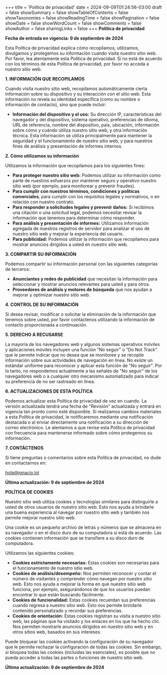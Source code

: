 +++
title = 'Política de privacidad'
date = 2024-09-09T01:24:56-03:00
draft = false
showSummary = false
showTableOfContents = false
showTaxonomies = false
showReadingTime = false
showPagination = false
showDate = false
showWordCount = false
showComments = false
showAuthor = false
sharingLinks = false
+++
**Política de privacidad**

**Fecha de entrada en vigencia: 9 de septiembre de 2024**

Esta Política de privacidad explica cómo recopilamos, utilizamos, divulgamos y protegemos su información cuando visita nuestro sitio web. Por favor, lea atentamente esta Política de privacidad. Si no está de acuerdo con los términos de esta Política de privacidad, por favor no acceda a nuestro sitio web.

**1. INFORMACIÓN QUE RECOPILAMOS**

Cuando visita nuestro sitio web, recopilamos automáticamente cierta información sobre su dispositivo y su interacción con el sitio web. Esta información no revela su identidad específica (como su nombre o información de contacto), sino que puede incluir:

- **Información del dispositivo y el uso:** Su dirección IP, características del navegador y del dispositivo, sistema operativo, preferencias de idioma, URL de referencia, nombre del dispositivo, país, ubicación, información sobre cómo y cuándo utiliza nuestro sitio web, y otra información técnica. Esta información se utiliza principalmente para mantener la seguridad y el funcionamiento de nuestro sitio web, y para nuestros fines de análisis y presentación de informes internos.

**2. Cómo utilizamos su información**

Utilizamos la información que recopilamos para los siguientes fines:

- **Para proteger nuestro sitio web:** Podemos utilizar su información como parte de nuestros esfuerzos por mantener seguro y operativo nuestro sitio web (por ejemplo, para monitorear y prevenir fraudes).
- **Para cumplir con nuestros términos, condiciones y políticas comerciales**, para cumplir con los requisitos legales y normativos, o en relación con nuestro contrato.
- **Para responder a solicitudes legales y prevenir daños:** Si recibimos una citación o una solicitud legal, podemos necesitar revisar la información que tenemos para determinar cómo responder.
- **Para análisis y presentación de informes:** Utilizamos información agregada de nuestros registros de servidor para analizar el uso de nuestro sitio web y mejorar la experiencia del usuario.
- **Para publicidad:** Podemos utilizar la información que recopilamos para mostrar anuncios dirigidos a usted en nuestro sitio web.

**3. COMPARTIR SU INFORMACIÓN**

Podemos compartir su información personal con las siguientes categorías de terceros:

- **Anunciantes y redes de publicidad** que necesitan la información para seleccionar y mostrar anuncios relevantes para usted y para otros.
- **Proveedores de análisis y motores de búsqueda** que nos ayudan a mejorar y optimizar nuestro sitio web.

**4. CONTROL DE SU INFORMACIÓN**

Si desea revisar, modificar o solicitar la eliminación de la información que tenemos sobre usted, por favor contáctenos utilizando la información de contacto proporcionada a continuación.

**5. DERECHO A RECUSARSE**

La mayoría de los navegadores web y algunos sistemas operativos móviles y aplicaciones móviles incluyen una función "No seguir" o "Do Not Track" que le permite indicar que no desea que se monitoree y se recopile información sobre sus actividades de navegación en línea. No existe un estándar uniforme para reconocer y aplicar esta función de "No seguir". Por lo tanto, no respondemos actualmente a las señales de "No seguir" de los navegadores web o a cualquier otro mecanismo automatizado para indicar su preferencia de no ser rastreado en línea.

**6. ACTUALIZACIONES DE ESTA POLÍTICA**

Podemos actualizar esta Política de privacidad de vez en cuando. La versión actualizada tendrá una fecha de "Revisión" actualizada y entrará en vigencia tan pronto como esté disponible. Si realizamos cambios materiales a esta Política de privacidad, le notificaremos mediante una notificación destacada o al enviar directamente una notificación a su dirección de correo electrónico. Le alentamos a que revise esta Política de privacidad con frecuencia para mantenerse informado sobre cómo protegemos su información.

**7. CONTÁCTENOS**

Si tiene preguntas o comentarios sobre esta Política de privacidad, no dude en contactarnos en:

hola@ignacio.lol

**Última actualización: 9 de septiembre de 2024**

**POLÍTICA DE COOKIES**

Nuestro sitio web utiliza cookies y tecnologías similares para distinguirle a usted de otros usuarios de nuestro sitio web. Esto nos ayuda a brindarle una buena experiencia al navegar por nuestro sitio web y también nos permite mejorar nuestro sitio web.

Una cookie es un pequeño archivo de letras y números que se almacena en su navegador o en el disco duro de su computadora si está de acuerdo. Las cookies contienen información que se transfiere a su disco duro de computadora.

Utilizamos las siguientes cookies:

- **Cookies estrictamente necesarias:** Estas cookies son necesarias para el funcionamiento de nuestro sitio web.
- **Cookies de análisis/desempeño:** Nos permiten reconocer y contar el número de visitantes y comprender cómo navegan por nuestro sitio web. Esto nos ayuda a mejorar la forma en que nuestro sitio web funciona, por ejemplo, asegurándonos de que los usuarios puedan encontrar lo que están buscando fácilmente.
- **Cookies de funcionalidad:** Estas cookies recuerdan sus preferencias cuando regresa a nuestro sitio web. Esto nos permite brindarle contenido personalizado y recordar sus preferencias.
- **Cookies de orientación:** Estas cookies registran su visita a nuestro sitio web, las páginas que ha visitado y los enlaces en los que ha hecho clic. Nos permiten mostrarle anuncios dirigidos en nuestro sitio web y en otros sitios web, basados en sus intereses.

Puede bloquear las cookies activando la configuración de su navegador que le permite rechazar la configuración de todas las cookies. Sin embargo, si bloquea todas las cookies (incluidas las esenciales), es posible que no pueda acceder a todas las partes o funciones de nuestro sitio web.

**Última actualización: 9 de septiembre de 2024**